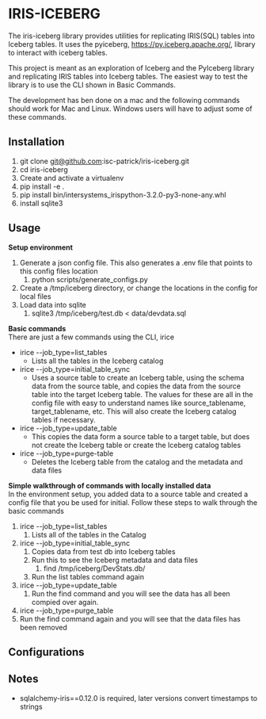 # IRIS-ICEBERG
The iris-iceberg library provides utilities for replicating IRIS(SQL) tables into Iceberg tables. It uses the pyiceberg, https://py.iceberg.apache.org/, library to interact with iceberg tables.

This project is meant as an exploration of Iceberg and the PyIceberg library and replicating IRIS tables into Iceberg tables. The easiest way to test the library is to use the CLI shown in Basic Commands.

The development has ben done on a mac and the following commands should work for Mac and Linux. Windows users will have to adjust some of these commands.

## Installation
1. git clone git@github.com:isc-patrick/iris-iceberg.git
2. cd iris-iceberg
3. Create and activate a virtualenv
4.  pip install -e .
5.  pip install bin/intersystems_irispython-3.2.0-py3-none-any.whl
6.  install sqlite3


## Usage
__Setup environment__  
1. Generate a json config file. This also generates a .env file that points to this config files location
   1. python scripts/generate_configs.py
2. Create a /tmp/iceberg directory, or change the locations in the config for local files
3. Load data into sqlite
   1. sqlite3 /tmp/iceberg/test.db < data/devdata.sql 

__Basic commands__  
There are just a few commands using the CLI, irice
   * irice --job_type=list_tables
       - Lists all the tables in the Iceberg catalog
   * irice --job_type=initial_table_sync
      - Uses a source table to create an Iceberg table, using the schema data from the source table, and copies the data from the source table into the target Iceberg table. The values for these are all in the config file with easy to understand names like source_tablename, target_tablename, etc. This will also create the Iceberg catalog tables if necessary.
   * irice --job_type=update_table
      - This copies the data form a source table to a target table, but does not create the Iceberg table or create the Iceberg catalog tables
   * irice --job_type=purge-table
      - Deletes the Iceberg table from the catalog and the metadata and data files

__Simple walkthrough of commands with locally installed data__  
In the environment setup, you added data to a source table and created a config file that you be used for initial. Follow these steps to walk through the basic commands
1. irice --job_type=list_tables
   1. Lists all of the tables in the Catalog 
2. irice --job_type=initial_table_sync
   1. Copies data from test db into Iceberg tables
   2. Run this to see the Iceberg metadata and data files
      1. find /tmp/iceberg/DevStats.db/
   3. Run the list tables command again  
3. irice --job_type=update_table
   1. Run the find command and you will see the data has all been compied over again. 
4. irice --job_type=purge_table
5. Run the find command again and you will see that the data files has been removed

## Configurations

## Notes
  - sqlalchemy-iris==0.12.0 is required, later versions convert timestamps to strings  



